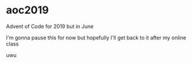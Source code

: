 # aoc2019
Advent of Code for 2019 but in June

I'm gonna pause this for now but hopefully I'll get back to it after my online class

uwu
